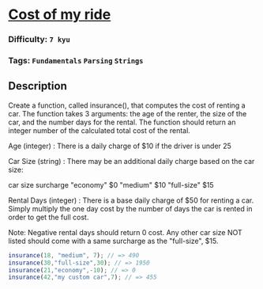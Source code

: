 # [Cost of my ride](https://www.codewars.com/kata/586430a5b3a675296a000395)

### Difficulty: `7 kyu`

### Tags: `Fundamentals` `Parsing` `Strings`

## Description

Create a function, called insurance(), that computes the cost of renting a car. The function takes 3 arguments: the age of the renter, the size of the car, and the number days for the rental. The function should return an integer number of the calculated total cost of the rental.

Age (integer) : There is a daily charge of $10 if the driver is under 25

Car Size (string) : There may be an additional daily charge based on the car size:

car size surcharge "economy" $0 "medium" $10 "full-size" $15

Rental Days (integer) : There is a base daily charge of $50 for renting a car. Simply multiply the one day cost by the number of days the car is rented in order to get the full cost.

Note: Negative rental days should return 0 cost. Any other car size NOT listed should come with a same surcharge as the "full-size", $15.

```js
insurance(18, "medium", 7); // => 490
insurance(30,"full-size",30); // => 1950
insurance(21,"economy",-10); // => 0
insurance(42,"my custom car",7); // => 455
```